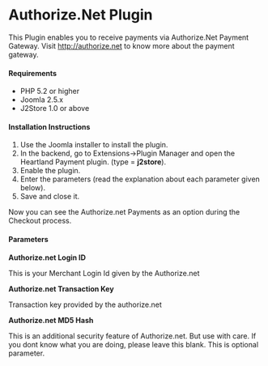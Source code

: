 # Authorize.Net Plugin

This Plugin enables you to receive payments via Authorize.Net Payment Gateway. Visit http://authorize.net to know more about the payment gateway.

#### Requirements
* PHP 5.2 or higher
* Joomla 2.5.x
* J2Store 1.0 or above 

#### Installation Instructions
1. Use the Joomla installer to install the plugin.
2. In the backend, go to Extensions->Plugin Manager and open the Heartland Payment plugin. (type = **j2store**).
3. Enable the plugin.
4. Enter the parameters (read the explanation about each parameter given below).
5. Save and close it.

Now you can see the Authorize.net Payments as an option during the Checkout process.

#### Parameters
**Authorize.net Login ID**

This is your Merchant Login Id given by the Authorize.net

**Authorize.net Transaction Key**

Transaction key provided by the authorize.net

**Authorize.net MD5 Hash**

This is an additional security feature of Authorize.net. But use with care. If you dont know what you are doing, please 
leave this blank. This is optional parameter.














